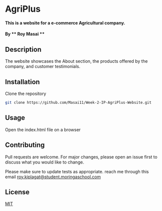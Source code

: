 # AgriPlus
#### This is a website for a e-commerce Agricultural company.
#### By ** Roy Masai **
## Description
The website showcases the About section, the products offered by the company, and customer testimonials.



## Installation

Clone the repository

```bash
git clone https://github.com/Masai11/Week-2-IP-AgriPlus-Website.git
```


## Usage

Open the index.html file on a browser 



## Contributing
Pull requests are welcome. For major changes, please open an issue first to discuss what you would like to change.

Please make sure to update tests as appropriate.
reach me through this email roy.kiplagat@student.moringaschool.com
## License
[MIT](https://choosealicense.com/licenses/mit/)
